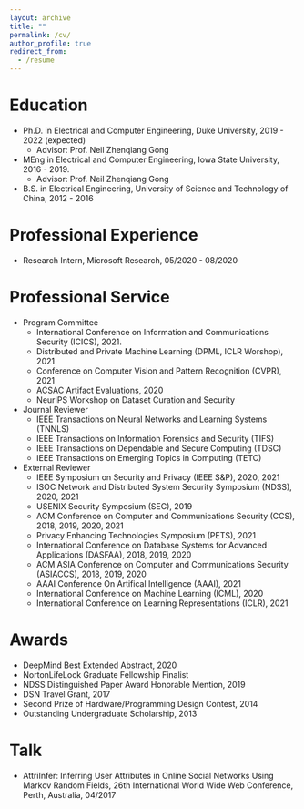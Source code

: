 ```yaml
---
layout: archive
title: ""
permalink: /cv/
author_profile: true
redirect_from:
  - /resume
---
```




Education
======
* Ph.D. in Electrical and Computer Engineering, Duke University, 2019 - 2022 (expected)
  * Advisor: Prof. Neil Zhenqiang Gong
* MEng in Electrical and Computer Engineering, Iowa State University, 2016 - 2019.
  * Advisor: Prof. Neil Zhenqiang Gong
* B.S. in Electrical Engineering, University of Science and Technology of China, 2012 - 2016


Professional Experience
======
* Research Intern, Microsoft Research, 05/2020 - 08/2020


Professional Service
======
* Program Committee
  * International Conference on Information and Communications Security (ICICS), 2021.
  * Distributed and Private Machine Learning (DPML, ICLR Worshop), 2021
  * Conference on Computer Vision and Pattern Recognition (CVPR), 2021
  * ACSAC Artifact Evaluations, 2020
  * NeurIPS Workshop on Dataset Curation and Security
* Journal Reviewer
  * IEEE Transactions on Neural Networks and Learning Systems (TNNLS)
  * IEEE Transactions on Information Forensics and Security (TIFS)
  * IEEE Transactions on Dependable and Secure Computing (TDSC)
  * IEEE Transactions on Emerging Topics in Computing (TETC)
* External Reviewer
  * IEEE Symposium on Security and Privacy (IEEE S&P), 2020, 2021
  * ISOC Network and Distributed System Security Symposium (NDSS), 2020, 2021
  * USENIX Security Symposium (SEC), 2019
  * ACM Conference on Computer and Communications Security (CCS), 2018, 2019, 2020, 2021
  * Privacy Enhancing Technologies Symposium (PETS), 2021
  * International Conference on Database Systems for Advanced Applications (DASFAA), 2018, 2019, 2020
  * ACM ASIA Conference on Computer and Communications Security (ASIACCS), 2018, 2019, 2020
  * AAAI Conference On Artifical Intelligence (AAAI), 2021
  * International Conference on Machine Learning (ICML), 2020
  * International Conference on Learning Representations (ICLR), 2021

Awards
======
* DeepMind Best Extended Abstract, 2020
* NortonLifeLock Graduate Fellowship Finalist
* NDSS Distinguished Paper Award Honorable Mention, 2019
* DSN Travel Grant, 2017
* Second Prize of Hardware/Programming Design Contest, 2014
* Outstanding Undergraduate Scholarship, 2013

Talk
======
* AttriInfer: Inferring User Attributes in Online Social Networks Using Markov Random Fields, 26th International World Wide Web Conference, Perth, Australia, 04/2017
